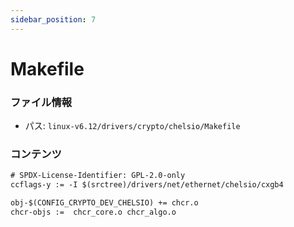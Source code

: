 ```yaml
---
sidebar_position: 7
---
```

# Makefile

### ファイル情報

- パス: `linux-v6.12/drivers/crypto/chelsio/Makefile`

### コンテンツ

```txt
# SPDX-License-Identifier: GPL-2.0-only
ccflags-y := -I $(srctree)/drivers/net/ethernet/chelsio/cxgb4

obj-$(CONFIG_CRYPTO_DEV_CHELSIO) += chcr.o
chcr-objs :=  chcr_core.o chcr_algo.o

```
